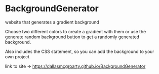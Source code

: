 # BackgroundGenerator
website that generates a gradient background

Choose two different colors to create a gradient with them or use the generate random background button to get a randomly generated background.

Also includes the CSS statement, so you can add the background to your own project.

link to site -> https://dallasmcgroarty.github.io/BackgroundGenerator
